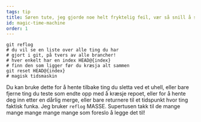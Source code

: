 ```yaml
---
tags: tip
title: Søren tute, jeg gjorde noe helt fryktelig feil, vær så snill å si at git har en magisk tidsmaskin!?!
id: magic-time-machine
order: 1
---
```


```git
git reflog
# du vil se en liste over alle ting du har
# gjort i git, på tvers av alle brancher!
# hver enkelt har en index HEAD@{index}
# finn den som ligger før du kræsja alt sammen
git reset HEAD@{index}
# magisk tidsmaskin
```

Du kan bruke dette for å hente tilbake ting du sletta ved et uhell, eller bare fjerne ting du teste som endte opp med å kræsje repoet, eller for å hente deg inn etter en dårlig merge, eller bare returnere til et tidspunkt hvor ting faktisk funka. Jeg bruker `reflog` MASSE. Supertusen takk til de mange mange mange mange mange som foreslo å legge det til!
